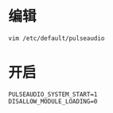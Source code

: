 # 编辑
```
vim /etc/default/pulseaudio
```

# 开启
```
PULSEAUDIO_SYSTEM_START=1 
DISALLOW_MODULE_LOADING=0
```